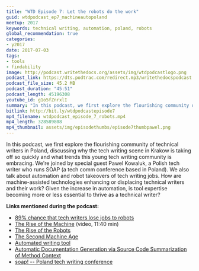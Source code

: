 ```yaml
---
title: "WTD Episode 7: Let the robots do the work"
guid: wtdpodcast_ep7_machineautopoland
meetup: 2017
keywords: technical writing, automation, poland, robots
global_recommendation: true
categories:
- y2017
date: 2017-07-03
tags:
- tools
- findability
image: http://podcast.writethedocs.org/assets/img/wtdpodcastlogo.png
podcast_link: https://dts.podtrac.com/redirect.mp3/writethedocspodcast.org/wtd_episode_7.mp3
podcast_file_size: 45.2 MB
podcast_duration: "45:51"
podcast_length: 45196308
youtube_id: g1o5fZnrxlI
summary: "In this podcast, we first explore the flourishing community of technical writers in Poland, discussing why the tech writing scene in Krakow is taking off so quickly and what trends this young tech writing community is embracing. We're joined by special guest Pawal Kowaluk, a Polish tech writer who runs SOAP (a tech comm conference based in Poland). We also talk about automation and robot takeovers of tech writing jobs. How are machine-assisted technologies enhancing or displacing technical writers and their work? Given the increase in automation, is tool expertise becoming more or less essential to thrive as a technical writer?"
bitlink: http://bit.ly/wtdpodcastepisode7
mp4_filename: wtdpodcast_episode_7_robots.mp4
mp4_length: 328589808
mp4_thumbnail: assets/img/episodethumbs/episode7thumbpawel.png
---
```


In this podcast, we first explore the flourishing community of technical writers in Poland, discussing why the tech writing scene in Krakow is taking off so quickly and what trends this young tech writing community is embracing. We're joined by special guest Pawel Kowaluk, a Polish tech writer who runs SOAP (a tech comm conference based in Poland). We also talk about automation and robot takeovers of tech writing jobs. How are machine-assisted technologies enhancing or displacing technical writers and their work? Given the increase in automation, is tool expertise becoming more or less essential to thrive as a technical writer?

**Links mentioned during the podcast:**

* [89% chance that tech writers lose jobs to robots](https://twitter.com/TheNextWeb/status/869592670263529472)
* [The Rise of the Machine](https://www.youtube.com/watch?v=WSKi8HfcxEk) (video, 11:40 min)
* [The Rise of the Robots](http://amzn.to/2r0rtDS)
* [The Second Machine Age](http://amzn.to/2r6xt28)
* [Automated writing tool](http://articoolo.com/)
* [Automatic Documentation Generation via Source Code Summarization of Method Context](https://www3.nd.edu/~cmc/papers/mcburney_icpc_2014.pdf)
* [soap! -- Poland tech writing conference](http://soapconf.com/)
